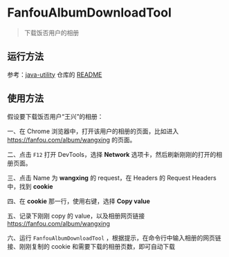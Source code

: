 # FanfouAlbumDownloadTool

> 下载饭否用户的相册

## 运行方法

参考：[java-utility](https://github.com/LearnDifferent/java-utility) 仓库的 [README](https://github.com/LearnDifferent/java-utility#build-a-jar-with-maven-and-run-it)

## 使用方法

假设要下载饭否用户“王兴”的相册：

一、在 Chrome 浏览器中，打开该用户的相册的页面，比如进入 https://fanfou.com/album/wangxing 的页面。

二、点击 `F12` 打开 DevTools，选择 **Network** 选项卡，然后刷新刚刚的打开的相册页面。

三、点击 Name 为 **wangxing** 的 request，在 Headers 的 Request Headers 中，找到 **cookie** 

四、在 **cookie** 那一行，使用右键，选择 **Copy value**

五、记录下刚刚 copy 的 value，以及相册网页链接 https://fanfou.com/album/wangxing

六、运行 `FanfouAlbumDownloadTool` ，根据提示，在命令行中输入相册的网页链接、刚刚复制的 cookie 和需要下载的相册页数，即可自动下载
